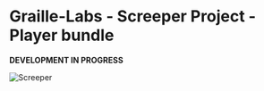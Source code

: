 Graille-Labs - Screeper Project - Player bundle
=====================
**DEVELOPMENT IN PROGRESS**

![Screeper](http://img4.hostingpics.net/pics/8388841405135647.png)